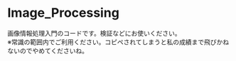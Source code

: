 # Image_Processing
画像情報処理入門のコードです。検証などにお使いください。  
※常識の範囲内でご利用ください。コピペされてしまうと私の成績まで飛びかねないのでやめてくださいね。
